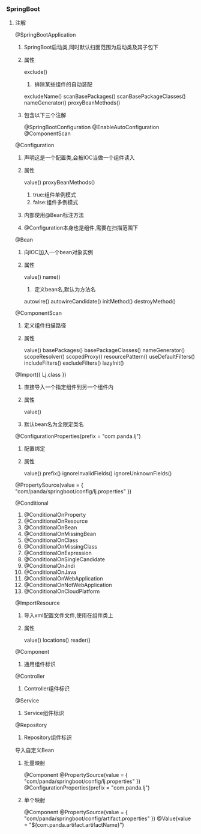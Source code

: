### SpringBoot

1. 注解

   @SpringBootApplication

   1. SpringBoot启动类,同时默认扫面范围为启动类及其子包下

   2. 属性

      exclude()

      1. ​	排除某些组件的自动装配

      excludeName()
      scanBasePackages()
      scanBasePackageClasses()
      nameGenerator()
      proxyBeanMethods()

   3. 包含以下三个注解

      @SpringBootConfiguration
      @EnableAutoConfiguration
      @ComponentScan

   @Configuration

   1. 声明这是一个配置类,会被IOC当做一个组件读入

   2. 属性

      value()
      proxyBeanMethods()

      1. true:组件单例模式
      2. false:组件多例模式

   3. 内部使用@Bean标注方法

   4. @Configuration本身也是组件,需要在扫描范围下

   @Bean

   1. 向IOC加入一个bean对象实例

   2. 属性

      value()
      name()

      1. ​	定义bean名,默认为方法名

      autowire()
      autowireCandidate()
      initMethod()
      destroyMethod()

   @ComponentScan

   1. 定义组件扫描路径

   2. 属性

      value()
      basePackages()
      basePackageClasses()
      nameGenerator()
      scopeResolver()
      scopedProxy()
      resourcePattern()
      useDefaultFilters()
      includeFilters()
      excludeFilters()
      lazyInit()

   @Import({ Lj.class })

   1. 直接导入一个指定组件到另一个组件内

   2. 属性

      value()

   3. 默认bean名为全限定类名

   @ConfigurationProperties(prefix = "com.panda.lj")

   1. 配置绑定

   2. 属性

      value()
      prefix()
      ignoreInvalidFields()
      ignoreUnknownFields()

   @PropertySource(value = { "com/panda/springboot/config/lj.properties" })

   @Conditional

   1. @ConditionalOnProperty
   2. @ConditionalOnResource
   3. @ConditionalOnBean
   4. @ConditionalOnMissingBean
   5. @ConditionalOnClass
   6. @ConditionalOnMissingClass
   7. @ConditionalOnExpression
   8. @ConditionalOnSingleCandidate
   9. @ConditionalOnJndi
   10. @ConditionalOnJava
   11. @ConditionalOnWebApplication
   12. @ConditionalOnNotWebApplication
   13. @ConditionalOnCloudPlatform

   @ImportResource

   1. 导入xml配置文件文件,使用在组件类上

   2. 属性

      value()
      locations()
      reader()

   @Component

   1. 通用组件标识

   @Controller

   1. Controller组件标识

   @Service

   1. Service组件标识

   @Repository

   1. Repository组件标识

   导入自定义Bean

   1. 批量映射

      @Component
      @PropertySource(value = { "com/panda/springboot/config/lj.properties" })
      @ConfigurationProperties(prefix = "com.panda.lj")

   2. 单个映射

      @Component
      @PropertySource(value = { "com/panda/springboot/config/artifact.properties" })
      	@Value(value = "${com.panda.artifact.artifactName}")

   